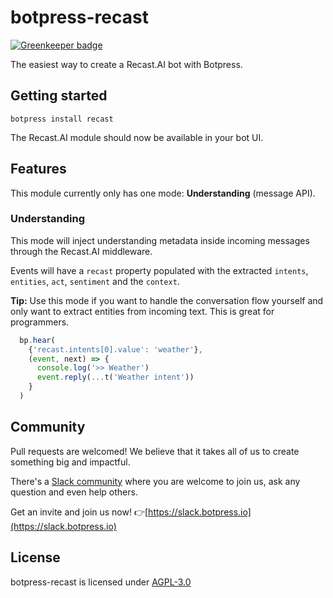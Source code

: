 # botpress-recast

[![Greenkeeper badge](https://badges.greenkeeper.io/hugojosefson/botpress-recast.svg)](https://greenkeeper.io/)

The easiest way to create a Recast.AI bot with Botpress.

## Getting started

```
botpress install recast
```

The Recast.AI module should now be available in your bot UI.

## Features

This module currently only has one mode: **Understanding** (message API).

### Understanding

This mode will inject understanding metadata inside incoming messages through the Recast.AI middleware.

Events will have a `recast` property populated with the extracted `intents`, `entities`, `act`, `sentiment` and the `context`.

**Tip:** Use this mode if you want to handle the conversation flow yourself and only want to extract entities from incoming text. This is great for programmers.

```js
  bp.hear(
    {'recast.intents[0].value': 'weather'},
    (event, next) => {
      console.log('>> Weather')
      event.reply(...t('Weather intent'))
    }
  )
```


## Community

Pull requests are welcomed! We believe that it takes all of us to create something big and impactful.

There's a [Slack community](https://slack.botpress.io) where you are welcome to join us, ask any question and even help others.

Get an invite and join us now! 👉[https://slack.botpress.io](https://slack.botpress.io)

## License

botpress-recast is licensed under [AGPL-3.0](/LICENSE)

